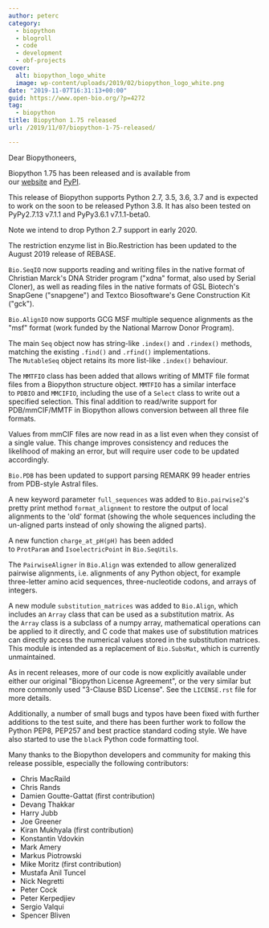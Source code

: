 ```yaml
---
author: peterc
category:
  - biopython
  - blogroll
  - code
  - development
  - obf-projects
cover:
  alt: biopython_logo_white
  image: wp-content/uploads/2019/02/biopython_logo_white.png
date: "2019-11-07T16:31:13+00:00"
guid: https://www.open-bio.org/?p=4272
tag:
  - biopython
title: Biopython 1.75 released
url: /2019/11/07/biopython-1-75-released/

---
```

Dear Biopythoneers,

Biopython 1.75 has been released and is available from our [website](https://biopython.org/wiki/Download) and [PyPI](https://pypi.python.org/pypi/biopython/1.75).

This release of Biopython supports Python 2.7, 3.5, 3.6, 3.7 and is expected to work on the soon to be released Python 3.8. It has also been tested on PyPy2.7.13 v7.1.1 and PyPy3.6.1 v7.1.1-beta0.

Note we intend to drop Python 2.7 support in early 2020.

The restriction enzyme list in Bio.Restriction has been updated to the August 2019 release of REBASE.

`Bio.SeqIO` now supports reading and writing files in the native format of Christian Marck's DNA Strider program ("xdna" format, also used by Serial Cloner), as well as reading files in the native formats of GSL Biotech's SnapGene ("snapgene") and Textco Biosoftware's Gene Construction Kit ("gck").

`Bio.AlignIO` now supports GCG MSF multiple sequence alignments as the "msf" format (work funded by the National Marrow Donor Program).

The main `Seq` object now has string-like `.index()` and `.rindex()` methods, matching the existing `.find()` and `.rfind()` implementations. The `MutableSeq` object retains its more list-like `.index()` behaviour.

The `MMTFIO` class has been added that allows writing of MMTF file format files from a Biopython structure object. `MMTFIO` has a similar interface to `PDBIO` and `MMCIFIO`, including the use of a `Select` class to write out a specified selection. This final addition to read/write support for PDB/mmCIF/MMTF in Biopython allows conversion between all three file formats.

Values from mmCIF files are now read in as a list even when they consist of a single value. This change improves consistency and reduces the likelihood of making an error, but will require user code to be updated accordingly.

`Bio.PDB` has been updated to support parsing REMARK 99 header entries from PDB-style Astral files.

A new keyword parameter `full_sequences` was added to `Bio.pairwise2`'s pretty print method `format_alignment` to restore the output of local alignments to the 'old' format (showing the whole sequences including the un-aligned parts instead of only showing the aligned parts).

A new function `charge_at_pH(pH)` has been added to `ProtParam` and `IsoelectricPoint` in `Bio.SeqUtils`.

The `PairwiseAligner` in `Bio.Align` was extended to allow generalized pairwise alignments, i.e. alignments of any Python object, for example three-letter amino acid sequences, three-nucleotide codons, and arrays of integers.

A new module `substitution_matrices` was added to `Bio.Align`, which includes an `Array` class that can be used as a substitution matrix. As the `Array` class is a subclass of a numpy array, mathematical operations can be applied to it directly, and C code that makes use of substitution matrices can directly access the numerical values stored in the substitution matrices. This module is intended as a replacement of `Bio.SubsMat`, which is currently unmaintained.

As in recent releases, more of our code is now explicitly available under either our original "Biopython License Agreement", or the very similar but more commonly used "3-Clause BSD License". See the `LICENSE.rst` file for more details.

Additionally, a number of small bugs and typos have been fixed with further additions to the test suite, and there has been further work to follow the Python PEP8, PEP257 and best practice standard coding style. We have also started to use the `black` Python code formatting tool.

Many thanks to the Biopython developers and community for making this release possible, especially the following contributors:

- Chris MacRaild
- Chris Rands
- Damien Goutte-Gattat (first contribution)
- Devang Thakkar
- Harry Jubb
- Joe Greener
- Kiran Mukhyala (first contribution)
- Konstantin Vdovkin
- Mark Amery
- Markus Piotrowski
- Mike Moritz (first contribution)
- Mustafa Anil Tuncel
- Nick Negretti
- Peter Cock
- Peter Kerpedjiev
- Sergio Valqui
- Spencer Bliven
